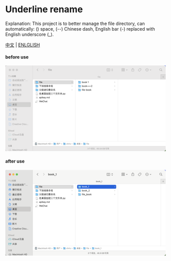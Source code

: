 # Underline rename

Explanation: This project is to better manage the file directory, can automatically: () space, (--) Chinese dash, English bar (-) replaced with English underscore (_).

[中文](./README.md) | [ENLGLISH](./README_ENGLISH.md)

#### before use

![before](./before.png)

#### after use

![after](./after.png)